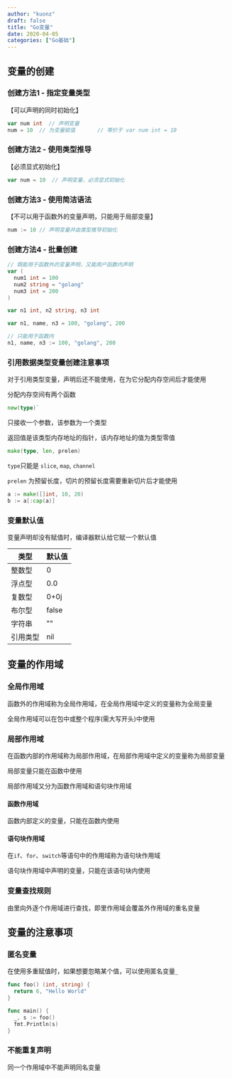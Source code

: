 ```yaml
---
author: "kuonz"
draft: false
title: "Go变量"
date: 2020-04-05
categories: ["Go基础"]
---
```

  
## 变量的创建

### 创建方法1 - 指定变量类型

【可以声明的同时初始化】

```go
var num int  // 声明变量      
num = 10  // 为变量赋值       // 等价于 var num int = 10
```

### 创建方法2 - 使用类型推导

【必须显式初始化】

```go
var num = 10  // 声明变量，必须显式初始化
```

### 创建方法3 - 使用简洁语法

【不可以用于函数外的变量声明，只能用于局部变量】

```go
num := 10 // 声明变量并由类型推导初始化
```

### 创建方法4 - 批量创建

```go
// 既能用于函数外的变量声明，又能用户函数内声明
var (                                      
  num1 int = 100
  num2 string = "golang"
  num3 int = 200
)

var n1 int, n2 string, n3 int

var n1, name, n3 = 100, "golang", 200

// 只能用于函数内
n1, name, n3 := 100, "golang", 200
```

### 引用数据类型变量创建注意事项

对于引用类型变量，声明后还不能使用，在为它分配内存空间后才能使用

分配内存空间有两个函数

```go
new(type)`
```

只接收一个参数，该参数为一个类型

返回值是该类型内存地址的指针，该内存地址的值为类型零值

```go
make(type, len, prelen)
```

`type`只能是 `slice`, `map`, `channel`

`prelen` 为预留长度，切片的预留长度需要重新切片后才能使用

```go
a := make([]int, 10, 20)
b := a[:cap(a)]
```

### 变量默认值

变量声明却没有赋值时，编译器默认给它赋一个默认值

| 类型     | 默认值 |
| -------- | ------ |
| 整数型   | 0      |
| 浮点型   | 0.0    |
| 复数型   | 0+0j   |
| 布尔型   | false  |
| 字符串   | ""     |
| 引用类型 | nil    |



## 变量的作用域

### 全局作用域

函数外的作用域称为全局作用域，在全局作用域中定义的变量称为全局变量

全局作用域可以在包中或整个程序(需大写开头)中使用

### 局部作用域

在函数内部的作用域称为局部作用域，在局部作用域中定义的变量称为局部变量

局部变量只能在函数中使用

局部作用域又分为函数作用域和语句块作用域

#### 函数作用域

函数内部定义的变量，只能在函数内使用

#### 语句块作用域

在`if`、`for`、`switch`等语句中的作用域称为语句块作用域

语句块作用域中声明的变量，只能在该语句块内使用

### 变量查找规则

由里向外逐个作用域进行查找，即里作用域会覆盖外作用域的重名变量



## 变量的注意事项

### 匿名变量

在使用多重赋值时，如果想要忽略某个值，可以使用匿名变量`_`

```go
func foo() (int, string) {
  return 6, "Hello World"
}

func main() {
  _, s := foo()
  fmt.Println(s)
}
```

### 不能重复声明

同一个作用域中不能声明同名变量